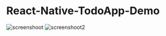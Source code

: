 # React-Native-TodoApp-Demo

![screenshoot](https://i.ibb.co/BCpGypp/Screenshot-from-2020-08-14-17-12-46.png)
![screenshoot2](https://i.ibb.co/xHyj5b5/Screenshot-from-2020-08-14-17-14-40.png)
